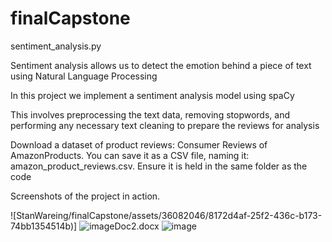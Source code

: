 # finalCapstone

sentiment_analysis.py

Sentiment analysis allows us to detect the emotion behind a piece of text using Natural Language Processing

In this project we implement a sentiment analysis model using spaCy

This involves preprocessing the text data, removing stopwords, and performing any necessary text cleaning to prepare the reviews for analysis
 
Download a dataset of product reviews: Consumer Reviews of AmazonProducts. You can save it as a CSV file, naming it:
amazon_product_reviews.csv.  Ensure it is held in the same folder as the code

Screenshots of the project in action.

 

![StanWareing/finalCapstone/assets/36082046/8172d4af-25f2-436c-b173-74bb1354514b)]
![image[Doc2.docx](https://github.com/StanWareing/finalCapstone/files/14603769/Doc2.docx)
](https://github.com/StanWareing/finalCapstone/assets/36082046/54b1be13-a113-49dc-b71f-e85f249c29bd)
![image](https://github.com/StanWareing/finalCapstone/assets/36082046/ebd95998-088f-47bb-ab51-673d413fc0fd)




 
